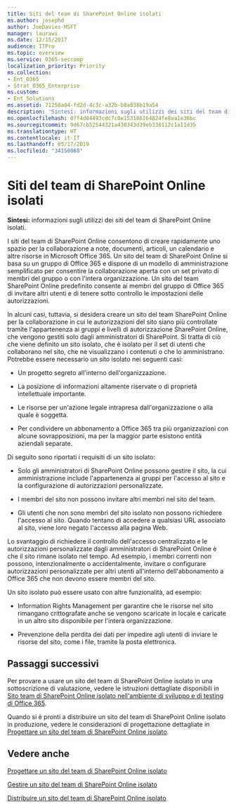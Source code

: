 ```yaml
---
title: Siti del team di SharePoint Online isolati
ms.author: josephd
author: JoeDavies-MSFT
manager: laurawi
ms.date: 12/15/2017
audience: ITPro
ms.topic: overview
ms.service: O365-seccomp
localization_priority: Priority
ms.collection:
- Ent_O365
- Strat_O365_Enterprise
ms.custom:
- Ent_Solutions
ms.assetid: 71250a04-fd2d-4c3c-a32b-b8a838b19a54
description: 'Sintesi: informazioni sugli utilizzi dei siti del team di SharePoint Online isolati.'
ms.openlocfilehash: 07f4d84493cdc7c0e153186164824fe8aa1e36bc
ms.sourcegitcommit: 9d67cb52544321a430343d39eb336112c1a11d35
ms.translationtype: HT
ms.contentlocale: it-IT
ms.lasthandoff: 05/17/2019
ms.locfileid: "34150068"
---
```

# <a name="isolated-sharepoint-online-team-sites"></a>Siti del team di SharePoint Online isolati

 **Sintesi:** informazioni sugli utilizzi dei siti del team di SharePoint Online isolati.
  
I siti del team di SharePoint Online consentono di creare rapidamente uno spazio per la collaborazione a note, documenti, articoli, un calendario e altre risorse in Microsoft Office 365. Un sito del team di SharePoint Online si basa su un gruppo di Office 365 e dispone di un modello di amministrazione semplificato per consentire la collaborazione aperta con un set privato di membri del gruppo o con l'intera organizzazione. Un sito del team SharePoint Online predefinito consente ai membri del gruppo di Office 365 di invitare altri utenti e di tenere sotto controllo le impostazioni delle autorizzazioni.
  
In alcuni casi, tuttavia, si desidera creare un sito del team SharePoint Online per la collaborazione in cui le autorizzazioni del sito siano più controllate tramite l'appartenenza ai gruppi e livelli di autorizzazione SharePoint Online, che vengono gestiti solo dagli amministratori di SharePoint. Si tratta di ciò che viene definito un sito isolato, che è isolato per il set di utenti che collaborano nel sito, che ne visualizzano i contenuti o che lo amministrano. Potrebbe essere necessario un sito isolato nei seguenti casi:
  
- Un progetto segreto all'interno dell'organizzazione.
    
- La posizione di informazioni altamente riservate o di proprietà intellettuale importante.
    
- Le risorse per un'azione legale intrapresa dall'organizzazione o alla quale è soggetta.
    
- Per condividere un abbonamento a Office 365 tra più organizzazioni con alcune sovrapposizioni, ma per la maggior parte esistono entità aziendali separate.
    
Di seguito sono riportati i requisiti di un sito isolato:
  
- Solo gli amministratori di SharePoint Online possono gestire il sito, la cui amministrazione include l'appartenenza ai gruppi per l'accesso al sito e la configurazione di autorizzazioni personalizzate.
    
- I membri del sito non possono invitare altri membri nel sito del team.
    
- Gli utenti che non sono membri del sito isolato non possono richiedere l'accesso al sito. Quando tentano di accedere a qualsiasi URL associato al sito, viene loro negato l'accesso alla pagina Web.
    
Lo svantaggio di richiedere il controllo dell'accesso centralizzato e le autorizzazioni personalizzate dagli amministratori di SharePoint Online è che il sito rimane isolato nel tempo. Ad esempio, i membri correnti non possono, intenzionalmente o accidentalmente, invitare o configurare autorizzazioni personalizzate per altri utenti all'interno dell'abbonamento a Office 365 che non devono essere membri del sito.
  
Un sito isolato può essere usato con altre funzionalità, ad esempio:
  
- Information Rights Management per garantire che le risorse nel sito rimangano crittografate anche se vengono scaricate in locale e caricate in un altro sito disponibile per l'intera organizzazione.
    
- Prevenzione della perdita dei dati per impedire agli utenti di inviare le risorse del sito, come i file, tramite la posta elettronica.
    
## <a name="next-steps"></a>Passaggi successivi

Per provare a usare un sito del team di SharePoint Online isolato in una sottoscrizione di valutazione, vedere le istruzioni dettagliate disponibili in [Sito team di SharePoint Online isolato nell'ambiente di sviluppo e di testing di Office 365](isolated-sharepoint-online-team-site-dev-test-environment.md).
  
Quando si è pronti a distribuire un sito del team di SharePoint Online isolato in produzione, vedere le considerazioni di progettazione dettagliate in [Progettare un sito del team di SharePoint Online isolato](design-an-isolated-sharepoint-online-team-site.md).
  
## <a name="see-also"></a>Vedere anche

[Progettare un sito del team di SharePoint Online isolato](design-an-isolated-sharepoint-online-team-site.md)
  
[Gestire un sito del team di SharePoint Online isolato](manage-an-isolated-sharepoint-online-team-site.md)

[Distribuire un sito del team di SharePoint Online isolato](deploy-an-isolated-sharepoint-online-team-site.md)


